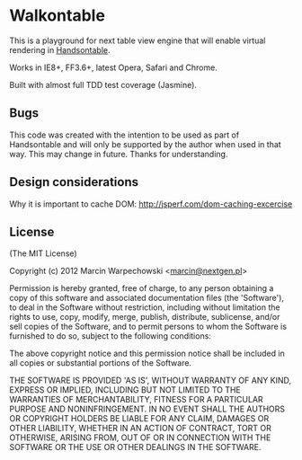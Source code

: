 # Walkontable

This is a playground for next table view engine that will enable virtual rendering in [Handsontable](http://handsontable.com/).

Works in IE8+, FF3.6+, latest Opera, Safari and Chrome.

Built with almost full TDD test coverage (Jasmine).

## Bugs

This code was created with the intention to be used as part of Handsontable and will only be supported by the author
when used in that way. This may change in future. Thanks for understanding.

## Design considerations

Why it is important to cache DOM: http://jsperf.com/dom-caching-excercise

## License

(The MIT License)

Copyright (c) 2012 Marcin Warpechowski &lt;marcin@nextgen.pl&gt;

Permission is hereby granted, free of charge, to any person obtaining
a copy of this software and associated documentation files (the
'Software'), to deal in the Software without restriction, including
without limitation the rights to use, copy, modify, merge, publish,
distribute, sublicense, and/or sell copies of the Software, and to
permit persons to whom the Software is furnished to do so, subject to
the following conditions:

The above copyright notice and this permission notice shall be
included in all copies or substantial portions of the Software.

THE SOFTWARE IS PROVIDED 'AS IS', WITHOUT WARRANTY OF ANY KIND,
EXPRESS OR IMPLIED, INCLUDING BUT NOT LIMITED TO THE WARRANTIES OF
MERCHANTABILITY, FITNESS FOR A PARTICULAR PURPOSE AND NONINFRINGEMENT.
IN NO EVENT SHALL THE AUTHORS OR COPYRIGHT HOLDERS BE LIABLE FOR ANY
CLAIM, DAMAGES OR OTHER LIABILITY, WHETHER IN AN ACTION OF CONTRACT,
TORT OR OTHERWISE, ARISING FROM, OUT OF OR IN CONNECTION WITH THE
SOFTWARE OR THE USE OR OTHER DEALINGS IN THE SOFTWARE.